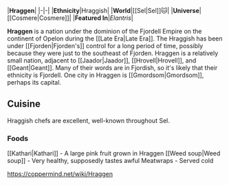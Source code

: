 |**Hraggen**|
|-|-|
|**Ethnicity**|Hraggish|
|**World**|[[Sel\|Sel]]🐱︎|
|**Universe**|[[Cosmere\|Cosmere]]|
|**Featured In**|*Elantris*|

**Hraggen** is a nation under the dominion of the Fjordell Empire on the continent of Opelon during the [[Late Era\|Late Era]]. The Hraggish has been under [[Fjorden\|Fjorden's]] control for a long period of time, possibly because they were just to the southeast of Fjorden. Hraggen is a relatively small nation, adjacent to [[Jaador\|Jaador]], [[Hrovell\|Hrovell]], and [[Geant\|Geant]]. Many of their words are in Fjordish, so it's likely that their ethnicity is Fjordell.
One city in Hraggen is [[Gmordsom\|Gmordsom]], perhaps its capital.

## Cuisine
Hraggish chefs are excellent, well-known throughout Sel.

### Foods
[[Kathari\|Kathari]] - A large pink fruit grown in Hraggen
[[Weed soup\|Weed soup]] - Very healthy, supposedly tastes awful
Meatwraps - Served cold


https://coppermind.net/wiki/Hraggen